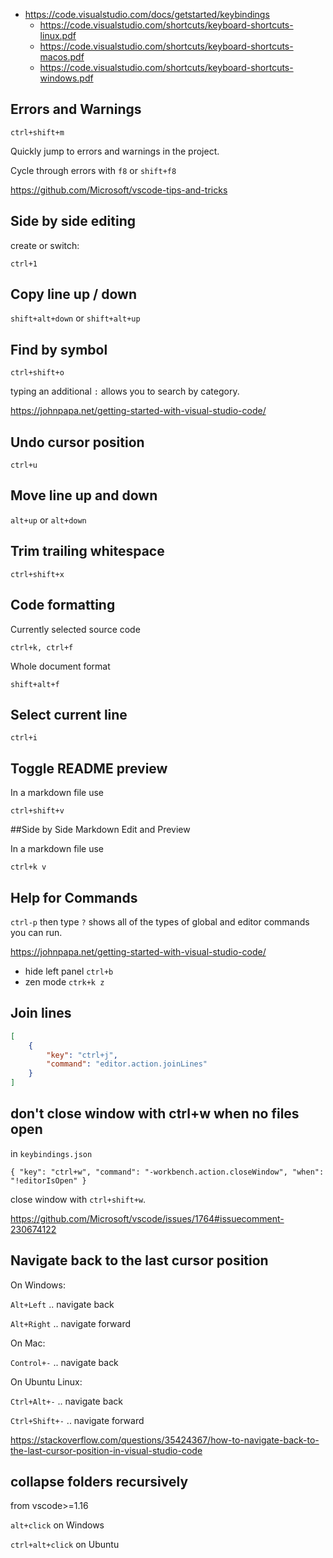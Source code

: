 - https://code.visualstudio.com/docs/getstarted/keybindings
  - https://code.visualstudio.com/shortcuts/keyboard-shortcuts-linux.pdf
  - https://code.visualstudio.com/shortcuts/keyboard-shortcuts-macos.pdf
  - https://code.visualstudio.com/shortcuts/keyboard-shortcuts-windows.pdf

## Errors and Warnings

`ctrl+shift+m`

Quickly jump to errors and warnings in the project.

Cycle through errors with `f8` or `shift+f8`

https://github.com/Microsoft/vscode-tips-and-tricks

## Side by side editing

create or switch:

`ctrl+1`

## Copy line up / down

`shift+alt+down` or `shift+alt+up`

## Find by symbol

`ctrl+shift+o`

typing an additional `:` allows you to search by category.

https://johnpapa.net/getting-started-with-visual-studio-code/

## Undo cursor position

`ctrl+u`

## Move line up and down

`alt+up` or `alt+down`

## Trim trailing whitespace

`ctrl+shift+x`

## Code formatting

Currently selected source code

`ctrl+k, ctrl+f`

Whole document format

`shift+alt+f`

## Select current line

`ctrl+i`

## Toggle README preview

In a markdown file use

`ctrl+shift+v`

##Side by Side Markdown Edit and Preview

In a markdown file use

`ctrl+k v`

## Help for Commands

`ctrl-p` then type `?` shows all of the types of global and editor commands you can run.

https://johnpapa.net/getting-started-with-visual-studio-code/


- hide left panel `ctrl+b`
- zen mode `ctrk+k z`

## Join lines

```json
[
    {
        "key": "ctrl+j",
        "command": "editor.action.joinLines"
    }
]
```

## don't close window with ctrl+w when no files open

in `keybindings.json`

`{ "key": "ctrl+w", "command": "-workbench.action.closeWindow", "when": "!editorIsOpen" }`

close window with `ctrl+shift+w`.

https://github.com/Microsoft/vscode/issues/1764#issuecomment-230674122

## Navigate back to the last cursor position

On Windows:

`Alt+Left` .. navigate back

`Alt+Right` .. navigate forward

On Mac:

`Control+-` .. navigate back

On Ubuntu Linux:

`Ctrl+Alt+-` .. navigate back

`Ctrl+Shift+-` .. navigate forward

https://stackoverflow.com/questions/35424367/how-to-navigate-back-to-the-last-cursor-position-in-visual-studio-code

## collapse folders recursively

from vscode>=1.16

`alt+click` on Windows

`ctrl+alt+click` on Ubuntu
